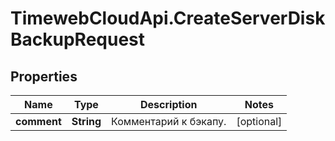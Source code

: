# TimewebCloudApi.CreateServerDiskBackupRequest

## Properties

Name | Type | Description | Notes
------------ | ------------- | ------------- | -------------
**comment** | **String** | Комментарий к бэкапу. | [optional] 


